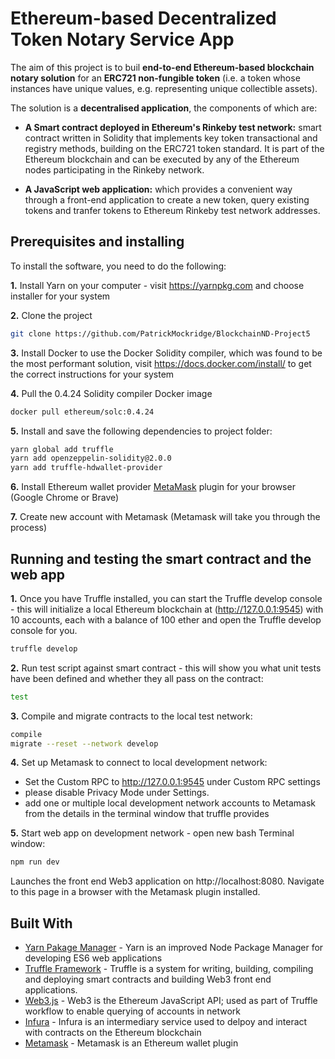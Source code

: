 # Ethereum-based Decentralized Token Notary Service App

The aim of this project is to buil __end-to-end Ethereum-based blockchain notary solution__ for an __ERC721 non-fungible token__ (i.e. a token whose instances have unique values, e.g. representing unique collectible assets).

The solution is a __decentralised application__, the components of which are:

- __A Smart contract deployed in Ethereum's Rinkeby test network:__ smart contract written in Solidity that implements key token transactional and registry methods, building on the ERC721 token standard. It is part of the Ethereum blockchain and can be executed by any of the Ethereum nodes participating in the Rinkeby network.

- __A JavaScript web application:__ which provides a convenient way through a front-end application to create a new token, query existing tokens and tranfer tokens to Ethereum Rinkeby test network addresses.

## __Prerequisites and installing__

To install the software, you need to do the following:

**1.** Install Yarn on your computer - visit https://yarnpkg.com and choose installer for your system

**2.** Clone the project
```bash
git clone https://github.com/PatrickMockridge/BlockchainND-Project5
```
**3.** Install Docker to use the Docker Solidity compiler, which was found to be the most performant solution, visit https://docs.docker.com/install/ to get the correct instructions for your system

**4.** Pull the 0.4.24 Solidity compiler Docker image

```bash
docker pull ethereum/solc:0.4.24
```

**5.** Install and save the following dependencies to project folder:

```bash
yarn global add truffle    
yarn add openzeppelin-solidity@2.0.0   
yarn add truffle-hdwallet-provider
```

__6.__ Install Ethereum wallet provider [MetaMask](https://metamask.io) plugin for your browser (Google Chrome or Brave)

__7.__ Create new account with Metamask (Metamask will take you through the process)

## Running and testing the smart contract and the web app

**1.** Once you have Truffle installed, you can start the Truffle develop console - this will initialize a local Ethereum blockchain at (http://127.0.0.1:9545) with 10 accounts, each with a balance of 100 ether and open the Truffle develop console for you.

```bash
truffle develop
```

**2.** Run test script against smart contract - this will show you what unit tests have been defined and whether they all pass on the contract:
```bash
test
```

**3.** Compile and migrate contracts to the local test network:
```bash
compile
migrate --reset --network develop 
```
__4.__ Set up Metamask to connect to local development network:
- Set the Custom RPC to http://127.0.0.1:9545 under Custom RPC settings
- please disable Privacy Mode under Settings.
- add one or multiple local development network accounts to Metamask from the details in the terminal window that truffle provides

**5.** Start web app on development network - open new bash Terminal window:
```bash
npm run dev
```
Launches the front end Web3 application on http://localhost:8080. Navigate to this page in a browser with the Metamask plugin installed.

## Built With

* [Yarn Pakage Manager](https://yarnpkg.com) - Yarn is an improved Node Package Manager for developing ES6 web applications
* [Truffle Framework](https://truffleframework.com) - Truffle is a system for writing, building, compiling and deploying smart contracts and building Web3 front end applications.
* [Web3.js](https://github.com/ethereum/web3.js/) - Web3 is the Ethereum JavaScript API; used as part of Truffle workflow to enable querying of accounts in network
* [Infura](https://infura.io) - Infura is an intermediary service used to delpoy and interact with contracts on the Ethereum blockchain
* [Metamask](https://metamask.io) - Metamask is an Ethereum wallet plugin
